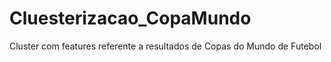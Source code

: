 # Cluesterizacao_CopaMundo
Cluster com features referente a resultados de Copas do Mundo de Futebol
